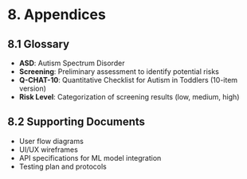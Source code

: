 
# 8. Appendices

## 8.1 Glossary
- **ASD**: Autism Spectrum Disorder
- **Screening**: Preliminary assessment to identify potential risks
- **Q-CHAT-10**: Quantitative Checklist for Autism in Toddlers (10-item version)
- **Risk Level**: Categorization of screening results (low, medium, high)

## 8.2 Supporting Documents
- User flow diagrams
- UI/UX wireframes
- API specifications for ML model integration
- Testing plan and protocols
